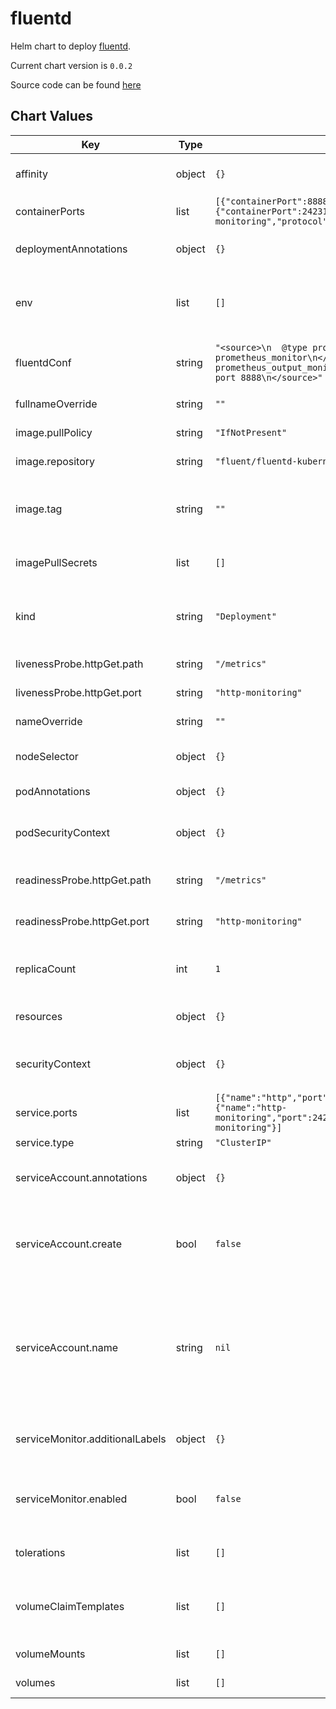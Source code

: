 fluentd
=======
Helm chart to deploy [fluentd](http://www.fluentd.org/).

Current chart version is `0.0.2`

Source code can be found [here](https://github.com/slamdev/helm-charts/tree/master/charts/fluentd)



## Chart Values

| Key | Type | Default | Description |
|-----|------|---------|-------------|
| affinity | object | `{}` | affinity for scheduler pod assignment |
| containerPorts | list | `[{"containerPort":8888,"name":"http","protocol":"TCP"},{"containerPort":24231,"name":"http-monitoring","protocol":"TCP"}]` | ports exposed by container |
| deploymentAnnotations | object | `{}` | annotations to add to the deployment |
| env | list | `[]` | additional environment variables for the deployment |
| fluentdConf | string | `"<source>\n  @type prometheus\n</source>\n<source>\n  @type prometheus_monitor\n</source>\n<source>\n  @type prometheus_output_monitor\n</source>\n<source>\n  @type http\n  port 8888\n</source>"` | fluentd config to provision inside of the container |
| fullnameOverride | string | `""` | full name of the chart. |
| image.pullPolicy | string | `"IfNotPresent"` | image pull policy |
| image.repository | string | `"fluent/fluentd-kubernetes-daemonset"` | image repository |
| image.tag | string | `""` | image tag (chart's appVersion value will be used if not set) |
| imagePullSecrets | list | `[]` | image pull secret for private images |
| kind | string | `"Deployment"` | resource type to operate fluentd, can be StatefulSet or Deployment |
| livenessProbe.httpGet.path | string | `"/metrics"` | path for liveness probe |
| livenessProbe.httpGet.port | string | `"http-monitoring"` | port for liveness probe |
| nameOverride | string | `""` | override name of the chart |
| nodeSelector | object | `{}` | node for scheduler pod assignment |
| podAnnotations | object | `{}` | annotations to add to the pod |
| podSecurityContext | object | `{}` | specifies security settings for a pod |
| readinessProbe.httpGet.path | string | `"/metrics"` | path for readiness probe |
| readinessProbe.httpGet.port | string | `"http-monitoring"` | port for readiness probe |
| replicaCount | int | `1` | number of replicas for fluentd deployment. |
| resources | object | `{}` | custom resource configuration |
| securityContext | object | `{}` | specifies security settings for a container |
| service.ports | list | `[{"name":"http","port":80,"protocol":"TCP","targetPort":"http"},{"name":"http-monitoring","port":24231,"protocol":"TCP","targetPort":"http-monitoring"}]` | service ports |
| service.type | string | `"ClusterIP"` | service type |
| serviceAccount.annotations | object | `{}` | annotations to add to the service account |
| serviceAccount.create | bool | `false` | specifies whether a service account should be created |
| serviceAccount.name | string | `nil` | the name of the service account to use; if not set and create is true, a name is generated using the fullname template |
| serviceMonitor.additionalLabels | object | `{}` | additional labels for service monitor |
| serviceMonitor.enabled | bool | `false` | ServiceMonitor CRD is created for a prometheus operator |
| tolerations | list | `[]` | tolerations for scheduler pod assignment |
| volumeClaimTemplates | list | `[]` | volume claim templates; used only when 'kind: StatefulSet' |
| volumeMounts | list | `[]` | additional volume mounts |
| volumes | list | `[]` | additional volumes |

